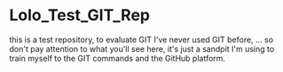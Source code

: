 # Lolo_Test_GIT_Rep
this is a test repository, to evaluate GIT
I've never used GIT before, ... so don't pay attention to what you'll see here, it's just a sandpit I'm using to train myself to the GIT commands and the GitHub platform.
